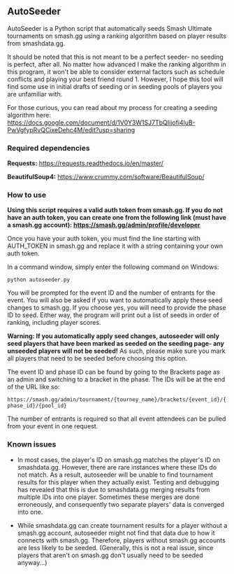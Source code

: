 ## AutoSeeder 

AutoSeeder is a Python script that automatically seeds Smash Ultimate tournaments
on smash.gg using a ranking algorithm based on player results from smashdata.gg.

It should be noted that this is not meant to be a perfect seeder- no seeding
is perfect, after all. No matter how advanced I make the ranking algorithm
in this program, it won't be able to consider external factors such as 
schedule conflicts and playing your best friend round 1. However, I hope
this tool will find some use in initial drafts of seeding or in seeding
pools of players you are unfamiliar with.

For those curious, you can read about my process for creating a seeding algorithm here: https://docs.google.com/document/d/1V0Y3W1SJ7TbQIijofi4luB-PwVgfypRvQCixeDehc4M/edit?usp=sharing



### Required dependencies

**Requests:** https://requests.readthedocs.io/en/master/

**BeautifulSoup4:** https://www.crummy.com/software/BeautifulSoup/



### How to use

**Using this script requires a valid auth token from smash.gg.
If you do not have an auth token, you can create one from the following
link (must have a smash.gg account): https://smash.gg/admin/profile/developer**

Once you have your auth token, you must find the line starting with AUTH_TOKEN
in smash.gg and replace it with a string containing your own auth token.

In a command window, simply enter the following command on Windows:

```python autoseeder.py```

You will be prompted for the event ID and the number of entrants for the event.
You will also be asked if you want to automatically apply these seed changes to smash.gg.
If you choose yes, you will need to provide the phase ID to seed.
Either way, the program will print out a list of seeds in order of ranking, including player scores.

**Warning: If you automatically apply seed changes, autoseeder will only seed
players that have been marked as seeded on the seeding page- any
unseeded players will not be seeded!** As such, please make sure
you mark all players that need to be seeded before choosing this option.

The event ID and phase ID can be found by going to the Brackets page as an 
admin and switching to a bracket in the phase. The IDs will be at the end of the URL like so: 

`https://smash.gg/admin/tournament/{tourney_name}/brackets/{event_id}/{phase_id}/{pool_id}`

The number of entrants is required so that all event attendees can be pulled from your event in one request.



### Known issues

- In most cases, the player's ID on smash.gg matches the player's ID on smashdata.gg.
However, there are rare instances where these IDs do not match.
As a result, autoseeder will be unable to find tournament results for this player when they actually exist.
Testing and debugging has revealed that this is due to smashdata.gg merging results
from multiple IDs into one player. Sometimes these merges are done erroneously,
and consequently two separate players' data is converged into one.


- While smashdata.gg can create tournament results for a player without a
smash.gg account, autoseeder might not find that data due to how it connects
with smash.gg. Therefore, players without smash.gg accounts are less likely to be seeded.
(Generally, this is not a real issue, since players that aren't on smash.gg
don't usually need to be seeded anyway...)
